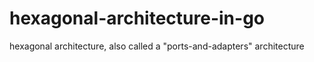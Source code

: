 # hexagonal-architecture-in-go
hexagonal architecture, also called a "ports-and-adapters" architecture
